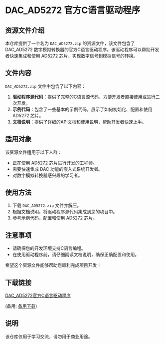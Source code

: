# DAC_AD5272 官方C语言驱动程序

## 资源文件介绍

本仓库提供了一个名为 `DAC_AD5272.zip` 的资源文件，该文件包含了 DAC_AD5272 数字模拟转换器的官方C语言驱动程序。该驱动程序可以帮助开发者快速集成和使用 AD5272 芯片，实现数字信号到模拟信号的转换。

## 文件内容

`DAC_AD5272.zip` 文件中包含了以下内容：

1. **驱动程序源代码**：提供了完整的C语言源代码，方便开发者直接使用或进行二次开发。
2. **示例代码**：包含了一些基本的示例代码，展示了如何初始化、配置和使用 AD5272 芯片。
3. **文档说明**：提供了详细的API文档和使用说明，帮助开发者快速上手。

## 适用对象

该资源文件适用于以下人群：

- 正在使用 AD5272 芯片进行开发的工程师。
- 需要快速集成 DAC 功能的嵌入式系统开发者。
- 对数字模拟转换器感兴趣的学习者。

## 使用方法

1. 下载 `DAC_AD5272.zip` 文件并解压。
2. 根据文档说明，将驱动程序源代码集成到您的项目中。
3. 参考示例代码，配置和使用 AD5272 芯片。

## 注意事项

- 请确保您的开发环境支持C语言编程。
- 在使用驱动程序前，请仔细阅读文档说明，确保正确配置和使用。

希望这个资源文件能够帮助您顺利完成项目开发！

## 下载链接
[DAC_AD5272官方C语言驱动程序](https://pan.quark.cn/s/2f88bc75fcb8) 

(备用: [备用下载](https://pan.baidu.com/s/1KhZPtzz8j0Zop-m6VQ7WWw?pwd=1234))

## 说明

该仓库仅用于学习交流，请勿用于商业用途。
